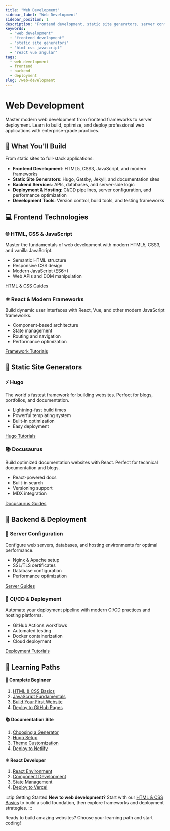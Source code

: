 ```yaml
---
title: "Web Development"
sidebar_label: "Web Development"
sidebar_position: 1
description: "Frontend development, static site generators, server configuration, and deployment strategies for modern web applications."
keywords:
  - "web development"
  - "frontend development"
  - "static site generators"
  - "html css javascript"
  - "react vue angular"
tags:
  - web-development
  - frontend
  - backend
  - deployment
slug: /web-development
---
```


# Web Development

Master modern web development from frontend frameworks to server deployment. Learn to build, optimize, and deploy professional web applications with enterprise-grade practices.

## 🎯 What You'll Build

From static sites to full-stack applications:

- **Frontend Development**: HTML5, CSS3, JavaScript, and modern frameworks
- **Static Site Generators**: Hugo, Gatsby, Jekyll, and documentation sites
- **Backend Services**: APIs, databases, and server-side logic
- **Deployment & Hosting**: CI/CD pipelines, server configuration, and performance optimization
- **Development Tools**: Version control, build tools, and testing frameworks

## 💻 Frontend Technologies

<div className="row">
  <div className="col col--6">
    <div className="card">
      <div className="card__header">
        <h3>🌐 HTML, CSS & JavaScript</h3>
      </div>
      <div className="card__body">
        <p>Master the fundamentals of web development with modern HTML5, CSS3, and vanilla JavaScript.</p>
        <ul>
          <li>Semantic HTML structure</li>
          <li>Responsive CSS design</li>
          <li>Modern JavaScript (ES6+)</li>
          <li>Web APIs and DOM manipulation</li>
        </ul>
      </div>
      <div className="card__footer">
        <a href="/docs/web-development/frontend/html-css" className="button button--primary button--block">
          HTML & CSS Guides
        </a>
      </div>
    </div>
  </div>
  
  <div className="col col--6">
    <div className="card">
      <div className="card__header">
        <h3>⚛️ React & Modern Frameworks</h3>
      </div>
      <div className="card__body">
        <p>Build dynamic user interfaces with React, Vue, and other modern JavaScript frameworks.</p>
        <ul>
          <li>Component-based architecture</li>
          <li>State management</li>
          <li>Routing and navigation</li>
          <li>Performance optimization</li>
        </ul>
      </div>
      <div className="card__footer">
        <a href="/docs/web-development/frontend/react" className="button button--primary button--block">
          Framework Tutorials
        </a>
      </div>
    </div>
  </div>
</div>

## 📄 Static Site Generators

<div className="row">
  <div className="col col--6">
    <div className="card">
      <div className="card__header">
        <h3>⚡ Hugo</h3>
      </div>
      <div className="card__body">
        <p>The world's fastest framework for building websites. Perfect for blogs, portfolios, and documentation.</p>
        <ul>
          <li>Lightning-fast build times</li>
          <li>Powerful templating system</li>
          <li>Built-in optimization</li>
          <li>Easy deployment</li>
        </ul>
      </div>
      <div className="card__footer">
        <a href="/docs/web-development/static-sites/hugo" className="button button--primary button--block">
          Hugo Tutorials
        </a>
      </div>
    </div>
  </div>
  
  <div className="col col--6">
    <div className="card">
      <div className="card__header">
        <h3>📚 Docusaurus</h3>
      </div>
      <div className="card__body">
        <p>Build optimized documentation websites with React. Perfect for technical documentation and blogs.</p>
        <ul>
          <li>React-powered docs</li>
          <li>Built-in search</li>
          <li>Versioning support</li>
          <li>MDX integration</li>
        </ul>
      </div>
      <div className="card__footer">
        <a href="/docs/web-development/static-sites/docusaurus" className="button button--primary button--block">
          Docusaurus Guides
        </a>
      </div>
    </div>
  </div>
</div>

## 🚀 Backend & Deployment

<div className="row">
  <div className="col col--6">
    <div className="card">
      <div className="card__header">
        <h3>🔧 Server Configuration</h3>
      </div>
      <div className="card__body">
        <p>Configure web servers, databases, and hosting environments for optimal performance.</p>
        <ul>
          <li>Nginx & Apache setup</li>
          <li>SSL/TLS certificates</li>
          <li>Database configuration</li>
          <li>Performance optimization</li>
        </ul>
      </div>
      <div className="card__footer">
        <a href="/docs/web-development/backend/servers" className="button button--primary button--block">
          Server Guides
        </a>
      </div>
    </div>
  </div>
  
  <div className="col col--6">
    <div className="card">
      <div className="card__header">
        <h3>🚀 CI/CD & Deployment</h3>
      </div>
      <div className="card__body">
        <p>Automate your deployment pipeline with modern CI/CD practices and hosting platforms.</p>
        <ul>
          <li>GitHub Actions workflows</li>
          <li>Automated testing</li>
          <li>Docker containerization</li>
          <li>Cloud deployment</li>
        </ul>
      </div>
      <div className="card__footer">
        <a href="/docs/web-development/deployment/cicd" className="button button--primary button--block">
          Deployment Tutorials
        </a>
      </div>
    </div>
  </div>
</div>

## 🎯 Learning Paths

<div className="row">
  <div className="col col--4">
    <h4>🌟 Complete Beginner</h4>
    <ol>
      <li><a href="/docs/web-development/frontend/html-css/basics">HTML & CSS Basics</a></li>
      <li><a href="/docs/web-development/frontend/javascript/fundamentals">JavaScript Fundamentals</a></li>
      <li><a href="/docs/web-development/projects/first-website">Build Your First Website</a></li>
      <li><a href="/docs/web-development/deployment/github-pages">Deploy to GitHub Pages</a></li>
    </ol>
  </div>
  
  <div className="col col--4">
    <h4>📚 Documentation Site</h4>
    <ol>
      <li><a href="/docs/web-development/static-sites/choosing">Choosing a Generator</a></li>
      <li><a href="/docs/web-development/static-sites/hugo/installation">Hugo Setup</a></li>
      <li><a href="/docs/web-development/static-sites/hugo/themes">Theme Customization</a></li>
      <li><a href="/docs/web-development/deployment/netlify">Deploy to Netlify</a></li>
    </ol>
  </div>
  
  <div className="col col--4">
    <h4>⚛️ React Developer</h4>
    <ol>
      <li><a href="/docs/web-development/frontend/react/setup">React Environment</a></li>
      <li><a href="/docs/web-development/frontend/react/components">Component Development</a></li>
      <li><a href="/docs/web-development/frontend/react/state">State Management</a></li>
      <li><a href="/docs/web-development/deployment/vercel">Deploy to Vercel</a></li>
    </ol>
  </div>
</div>

:::tip Getting Started
**New to web development?** Start with our [HTML & CSS Basics](/docs/web-development/frontend/html-css) to build a solid foundation, then explore frameworks and deployment strategies.
:::

Ready to build amazing websites? Choose your learning path and start coding!
